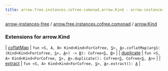 ```yaml
---
title: arrow.free.instances.cofree.comonad.arrow.Kind - arrow-instances-free
---
```


[arrow-instances-free](../../index.html) / [arrow.free.instances.cofree.comonad](../index.html) / [arrow.Kind](./index.html)

### Extensions for arrow.Kind

| [coflatMap](coflat-map.html) | `fun <S, A, B> Kind<Kind<ForCofree, `[`S`](coflat-map.html#S)`>, `[`A`](coflat-map.html#A)`>.coflatMap(arg1: (Kind<Kind<ForCofree, `[`S`](coflat-map.html#S)`>, `[`A`](coflat-map.html#A)`>) -> `[`B`](coflat-map.html#B)`): Cofree<`[`S`](coflat-map.html#S)`, `[`B`](coflat-map.html#B)`>` |
| [duplicate](duplicate.html) | `fun <S, A> Kind<Kind<ForCofree, `[`S`](duplicate.html#S)`>, `[`A`](duplicate.html#A)`>.duplicate(): Cofree<`[`S`](duplicate.html#S)`, Cofree<`[`S`](duplicate.html#S)`, `[`A`](duplicate.html#A)`>>` |
| [extract](extract.html) | `fun <S, A> Kind<Kind<ForCofree, `[`S`](extract.html#S)`>, `[`A`](extract.html#A)`>.extract(): `[`A`](extract.html#A) |

